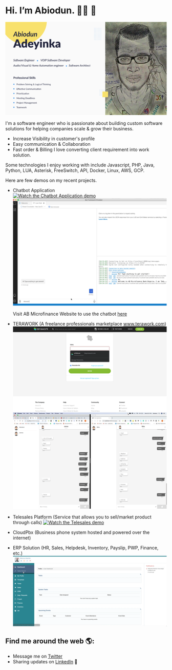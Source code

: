 # Hi. I’m Abiodun. :raising_hand_man: :wave:
<img src="https://raw.githubusercontent.com/Asof-div/Asof-div/master/imgs/Desktop-1.png" alt="banner that says Abiodun Adeyinka - software engineer, VOIP Software developer, Audio/Visual & Home Automation engineer, Software Architect.">

I'm a software engineer who is passionate about building custom software solutions for helping companies scale & grow their business.
- Increase Visibility in customer's profile
- Easy communication & Collaboration
- Fast order & Billing
I love converting client requirement into work solution.

Some technologies I enjoy working with include Javascript, PHP, Java, Python, LUA, Asterisk, FreeSwitch, API, Docker, Linux, AWS, GCP.

Here are few demos on my recent projects.

- Chatbot Application  
[![Watch the Chatbot Application demo](imgs/AB-Chatbot-Whatsapp.gif)](https://drive.google.com/file/d/147-wgbYpjgEGvG5eAyohekjmLb_lYLlu/view?usp=sharing)
[![Watch the Chatbot Application demo](imgs/AB-Chatbot-Lead-Generation.gif)](https://drive.google.com/file/d/147-wgbYpjgEGvG5eAyohekjmLb_lYLlu/view?usp=sharing)  <p>Visit AB Microfinance Website to use the chatbot <a href="https://www.ab-mfbnigeria.com" target="_blank">here </a>  </p>

- TERAWORK (A freelance professionals marketplace www.terawork.com)
[![Watch the Terawork Application demo](imgs/Terawork.gif)](https://drive.google.com/file/d/12QosuvUsh97OrKNVcvfkqZ3BZTIb6G39/view?usp=sharing)
[![Watch the Terawork Chat Application demo](imgs/Terawork-websocket.gif)](https://drive.google.com/file/d/1MeIkA23kUbWcpf6r0uT9ZE28Z92aqnRT/view?usp=sharing)

- Telesales Platform (Service that allows you to sell/market product through calls)
[![Watch the Telesales demo](imgs/CC-PBX-video.gif)](https://drive.google.com/file/d/1XEhDNA5Vm6ysdfYbSFH9wwE6frUFBoNN/view?usp=sharing)

- CloudPbx (Business phone system hosted and powered over the internet)

- ERP Solution  (HR, Sales, Helpdesk, Inventory, Payslip, PWP, Finance, etc.)
[![Watch the ERP demo](imgs/ERP-Demo.gif)](https://drive.google.com/file/d/1fy83AHhVuQiEmGfg1zcmR8QPU0W1YP5F/view?usp=sharing)



## Find me around the web 🌎:
- Message me on <a href="https://twitter.com/am_Smartlife"> Twitter</a>
- Sharing updates on <a href="https://www.linkedin.com/in/abiodun-adeyinka-411938b6/">LinkedIn</a> 💼